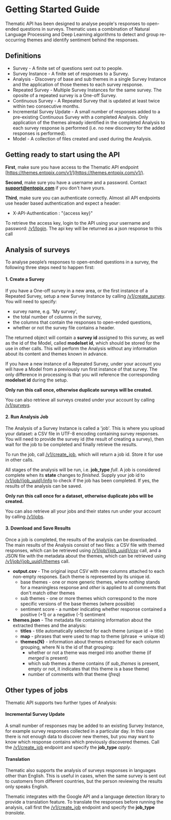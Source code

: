 # Getting Started Guide

Thematic API has been designed to analyse people's responses to open-ended questions in surveys. 
Thematic uses a combination of Natural Language Processing and Deep Learning algorithms 
to detect and group re-occurring themes and identify sentiment behind the responses.

## Definitions
-   Survey - A finite set of questions sent out to people.
-   Survey Instance - A finite set of responses to a Survey.
-   Analysis - Discovery of base and sub themes in a single Survey Instance and the application of those themes to each survey response.
-   Repeated Survey - Multiple Survey Instances for the same survey. The oposite of a repeated survey is a One-off Survey.
-   Continuous Survey - A Repeated Survey that is updated at least twice within two consecutive months.
-   Incremental Survey Update - A small number of responses added to a pre-existing Continuous Survey with a completed Analysis. Only application of the themes already identified in the completed Analysis to each survey response is performed (i.e. no new discovery for the added responses is performed).
-   Model - A collection of files created and used during the Analysis.

## Getting ready to start using the API

**First**, make sure you have access to the Thematic API endpoint [https://themes.entopix.com/v1/](https://themes.entopix.com/v1/).

**Second**, make sure you have a username and a password. Contact **support@entopix.com** if you don't have yours.

**Third**, make sure you can authenticate correctly. Almost all API endpoints use header based authentication and expect a header:

- X-API-Authentication : "{access key}"

To retrieve the access key, login to the API using your username and password: [/v1/login](http://themes-docs.entopix.com/#!/User/post_v1_login). The api key will be returned as a json response to this call

## Analysis of surveys

To analyse people’s responses to open-ended questions in a survey, the following three steps need to happen first:

#### 1. Create a Survey

If you have a One-off survey in a new area, or the first instance of a Repeated Survey, setup a new Survey Instance by calling [/v1/create_survey](http://themes-docs.entopix.com/#!/Surveys/post_v1_create_survey). You will need to specify:

- survey name, e.g. 'My survey', 
- the total number of columns in the survey,
- the columns that contain the responses to open-ended questions,
- whether or not the survey file contains a header. 

The returned object will contain a **survey id** assigned to this survey, as well as the id of the Model, called **modelset id**, which should be stored for the use in other calls. This will perform the Analysis without any information about its content and themes known in advance. 

If you have a new instance of a Repeated Survey, under your account you will have a Model from a previously run first instance of that survey.
The only difference in processing is that you will reference the corresponding **modelset id** during the setup.

**Only run this call once, otherwise duplicate surveys will be created.**

You can also retrieve all surveys created under your account by calling [/v1/surveys](http://themes-docs.entopix.com/#!/Surveys/get_v1_surveys).

#### 2. Run Analysis Job

The Analysis of a Survey Instance is called a 'job'. This is where you upload your dataset: a CSV file in UTF-8 encoding containing survey responses.
You will need to provide the survey id (the result of creating a survey), then wait for the job to be completed and finally retrieve the results.
 
To run the job, call [/v1/create_job](http://themes-docs.entopix.com/#!/Jobs/post_v1_create_job), which will return a job id. Store it for use in other calls.

All stages of the analysis will be run, i.e. **job_type** *full*. A job is considered complete when its **state** changes to *finished*. Supply your job id to [/v1/job/{job_uuid}/info](http://themes-docs.entopix.com/#!/Jobs/get_v1_job_job_uuid_info) to check if the job has been completed. If yes, 
the results of the analysis can be saved.

**Only run this call once for a dataset, otherwise duplicate jobs will be created.**

You can also retrieve all your jobs and their states run under your account by calling [/v1/jobs](http://themes-docs.entopix.com/#!/Jobs/get_v1_jobs).

#### 3. Download and Save Results

Once a job is completed, the results of the analysis can be downloaded. The main results of the Analysis consist of two files: a CSV file with themed responses, which can be retrieved using [/v1/job/{job_uuid}/csv](http://themes-docs.entopix.com/#!/Results/get_v1_job_job_uuid_csv) call, and a JSON file with the metadata about the themes, which can be retrieved using [/v1/job/{job_uuid}/themes](http://themes-docs.entopix.com/#!/Results/get_v1_job_job_uuid_themes) call.

- **output.csv** - The original input CSV with new columns attached to each non-empty respones. Each theme is represented by its unique id.
    - base themes - one or more generic themes, where *nothing* stands for a meaningless response and *other* is applied to all comments that don't match other themes 
    - sub themes - one or more themes which correspond to the more specific versions of the base themes (where possible)
    - sentiment score - a number indicating whether response contained a positive (+1) or a negative (-1) sentiment
- **themes.json** - The metadata file containing information about the extracted themes and the analysis:
    - **titles** - title automatically selected for each theme (unique id -> title)
    - **map** - phrases that were used to map to theme (phrase -> unique id)
    - **themes{N}** - information about themes extracted for each column grouping, where N is the id of that grouping:
        - whether or not a theme was merged into another theme (if *merged* is present)
        - which sub themes a theme contains (if *sub_themes* is present, empty or not, it indicates that this theme is a base theme)
        - number of comments with that theme (*freq*)

## Other types of jobs

Thematic API supports two further types of Analysis:

#### Incremental Survey Update

A small number of responses may be added to an existing Survey Instance, for example survey responses collected in a particular day.
In this case there is not enough data to discover new themes, but you may want to know which response contains which previously
discovered themes. Call the [/v1/create_job](http://themes-docs.entopix.com/#!/Jobs/post_v1_create_job) endpoint and specify the **job_type** *apply*.


#### Translation

Thematic also supports the analysis of surveys responses in languages other than English. This is useful in cases, when the same survey is
sent out to customers from different countries, but the person reviewing the results only speaks English.

Thematic integrates with the Google API and a language detection library to provide a translation feature. To translate the responses before running the analysis, call first the [/v1/create_job](http://themes-docs.entopix.com/#!/Jobs/post_v1_create_job) endpoint and specify the **job_type** *translate*.
